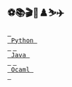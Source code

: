 ## ⚽️📚🎬🏓♟️⛷️✈️

[<kbd> <br> Python <br> </kbd>][PythonLink] [<kbd> <br> Java <br> </kbd>][JavaLink] [<kbd> <br> Ocaml <br> </kbd>][OcamlLink]

[PythonLink]:https://github.com/rchhatre15/PythonPlayground
[JavaLink]:https://github.com/rchhatre15/JavaPlayground
[OcamlLink]:https://github.com/rchhatre15/OcamlPlayground

